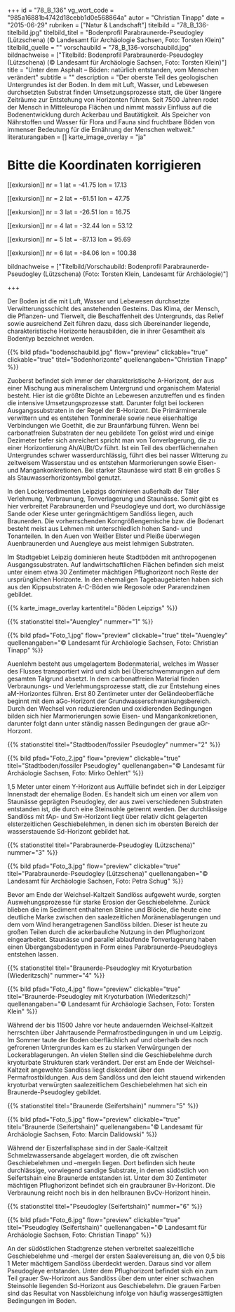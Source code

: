 +++
id = "78_B_136"
vg_wort_code = "985a16881b4742d18cebb1d0e568864a"
autor = "Christian Tinapp"
date = "2015-06-29"
rubriken = ["Natur & Landschaft"]
titelbild = "78_B_136-titelbild.jpg"
titelbild_titel = "Bodenprofil Parabraunerde-Pseudogley (Lützschena) (© Landesamt für Archäologie Sachsen, Foto: Torsten Klein)"
titelbild_quelle = ""
vorschaubild = "78_B_136-vorschaubild.jpg"
bildnachweise = ["Titelbild: Bodenprofil Parabraunerde-Pseudogley (Lützschena) (© Landesamt für Archäologie Sachsen, Foto: Torsten Klein)"]
title = "Unter dem Asphalt – Böden: natürlich entstanden, vom Menschen verändert"
subtitle = ""
description = "Der oberste Teil des geologischen Untergrundes ist der Boden. In dem mit Luft, Wasser, und Lebewesen durchsetzten Substrat finden Umsetzungsprozesse statt, die über längere Zeiträume zur Entstehung von Horizonten führen. Seit 7500 Jahren rodet der Mensch in Mitteleuropa Flächen und nimmt massiv Einfluss auf die Bodenentwicklung durch Ackerbau und Bautätigkeit. Als Speicher von Nährstoffen und Wasser für Flora und Fauna sind fruchtbare Böden von immenser Bedeutung für die Ernährung der Menschen weltweit."
literaturangaben = []
karte_image_overlay = "ja"

# Bitte die Koordinaten korrigieren

[[exkursion]]
  nr = 1
  lat = -41.75
  lon = 17.13

[[exkursion]]
  nr = 2
  lat = -61.51
  lon = 47.75

[[exkursion]]
  nr = 3
  lat = -26.51
  lon = 16.75

[[exkursion]]
  nr = 4
  lat = -32.44
  lon = 53.12

  [[exkursion]]
  nr = 5
  lat = -87.13
  lon = 95.69

[[exkursion]]
  nr = 6
  lat = -84.06
  lon = 100.38

bildnachweise = ["Titelbild/Vorschaubild: Bodenprofil Parabraunerde-Pseudogley (Lützschena) (Foto: Torsten Klein, Landesamt für Archäologie)"]

+++

Der Boden ist die mit Luft, Wasser und Lebewesen durchsetzte Verwitterungsschicht des anstehenden Gesteins. Das Klima, der Mensch, die Pflanzen- und Tierwelt, die Beschaffenheit des Untergrunds, das Relief sowie ausreichend Zeit führen dazu, dass sich übereinander liegende, charakteristische Horizonte herausbilden, die in ihrer Gesamtheit als Bodentyp bezeichnet werden.

{{% bild pfad="bodenschaubild.jpg" flow="preview" clickable="true" clickable="true" titel="Bodenhorizonte" quellenangaben="Christian Tinapp" %}}

Zuoberst befindet sich immer der charakteristische A-Horizont, der aus einer Mischung aus mineralischem Untergrund und organischem Material besteht. Hier ist die größte Dichte an Lebewesen anzutreffen und es finden die intensive Umsetzungsprozesse statt. Darunter folgt bei lockeren Ausgangssubstraten in der Regel der B-Horizont. Die Primärminerale verwittern und es entstehen Tonminerale sowie neue eisenhaltige Verbindungen wie Goethit, die zur Braunfärbung führen. Wenn bei carbonatfreien Substraten der neu gebildete Ton gelöst wird und einige Dezimeter tiefer sich anreichert spricht man von Tonverlagerung, die zu einer Horizontierung Ah/Al/Bt/Cv führt. Ist ein Teil des oberflächennahen Untergrundes schwer wasserdurchlässig, führt dies bei nasser Witterung zu zeitweisem Wasserstau und es entstehen Marmorierungen sowie Eisen- und Mangankonkretionen. Bei starker Staunässe wird statt B ein großes S als Stauwasserhorizontsymbol genutzt.

In den Lockersedimenten Leipzigs dominieren außerhalb der Täler Verlehmung, Verbraunung, Tonverlagerung und Staunässe. Somit gibt es hier verbreitet Parabraunerden und Pseudogleye und dort, wo durchlässige Sande oder Kiese unter geringmächtigem Sandlöss liegen, auch Braunerden. Die vorherrschenden Korngrößengemische bzw. die Bodenart besteht meist aus Lehmen mit unterschiedlich hohen Sand- und Tonanteilen. In den Auen von Weißer Elster und Pleiße überwiegen Auenbraunerden und Auengleye aus meist lehmigen Substraten.

Im Stadtgebiet Leipzig dominieren heute Stadtböden mit anthropogenen Ausgangssubstraten. Auf landwirtschaftlichen Flächen befinden sich meist unter einem etwa 30 Zentimeter mächtigen Pflughorizont noch Reste der ursprünglichen Horizonte. In den ehemaligen Tagebaugebieten haben sich aus den Kippsubstraten A-C-Böden wie Regosole oder Pararendzinen gebildet.

{{% karte_image_overlay kartentitel="Böden Leipzigs" %}}

{{% stationstitel titel="Auengley" nummer="1" %}}

{{% bild pfad="Foto_1.jpg" flow="preview" clickable="true" titel="Auengley" quellenangaben="© Landesamt für Archäologie Sachsen, Foto: Christian Tinapp"  %}}

Auenlehm besteht aus umgelagertem Bodenmaterial, welches im Wasser des Flusses transportiert wird und sich bei Überschwemmungen auf dem gesamten Talgrund absetzt. In dem carbonatfreien Material finden Verbraunungs- und Verlehmungsprozesse statt, die zur Entstehung eines aM-Horizontes führen. Erst 80 Zentimeter unter der Geländeoberfläche beginnt mit dem aGo-Horizont der Grundwasserschwankungsbereich. Durch den Wechsel von reduzierenden und oxidierenden Bedingungen bilden sich hier Marmorierungen sowie Eisen- und Mangankonkretionen, darunter folgt dann unter ständig nassen Bedingungen der graue aGr-Horzont.

{{% stationstitel titel="Stadtboden/fossiler Pseudogley" nummer="2" %}}

{{% bild pfad="Foto_2.jpg" flow="preview" clickable="true" titel="Stadtboden/fossiler Pseudogley" quellenangaben="© Landesamt für Archäologie Sachsen, Foto: Mirko Oehlert"  %}}

1,5 Meter unter einem Y-Horizont aus Auffülle befindet sich in der Leipziger Innenstadt der ehemalige Boden. Es handelt sich um einen vor allem von Staunässe geprägten Pseudogley, der aus zwei verschiedenen Substraten entstanden ist, die durch eine Steinsohle getrennt werden. Der durchlässige Sandlöss mit fAp- und Sw-Horizont liegt über relativ dicht gelagerten elsterzeitlichen Geschiebelehmen, in denen sich im obersten Bereich der wasserstauende Sd-Horizont gebildet hat.

{{% stationstitel titel="Parabraunerde-Pseudogley (Lützschena)" nummer="3" %}}

{{% bild pfad="Foto_3.jpg" flow="preview" clickable="true" titel="Parabraunerde-Pseudogley (Lützschena)" quellenangaben="© Landesamt für Archäologie Sachsen, Foto: Petra Schug"  %}}

Bevor am Ende der Weichsel-Kaltzeit Sandlöss aufgeweht wurde, sorgten Auswehungsprozesse für starke Erosion der Geschiebelehme. Zurück blieben die im Sediment enthaltenen Steine und Blöcke, die heute eine deutliche Marke zwischen den saalezeitlichen Moränenablagerungen und dem vom Wind herangetragenen Sandlöss bilden. Dieser ist heute zu großen Teilen durch die ackerbauliche Nutzung in den Pflughorizont eingearbeitet. Staunässe und parallel ablaufende Tonverlagerung haben einen Übergangsbodentypen in Form eines Parabraunerde-Pseudogleys entstehen lassen.

{{% stationstitel titel="Braunerde-Pseudogley mit Kryoturbation (Wiederitzsch)" nummer="4" %}}

{{% bild pfad="Foto_4.jpg" flow="preview" clickable="true" titel="Braunerde-Pseudogley mit Kryoturbation (Wiederitzsch)" quellenangaben="© Landesamt für Archäologie Sachsen, Foto: Torsten Klein"  %}}

Während der bis 11500 Jahre vor heute andauernden Weichsel-Kaltzeit herrschten über Jahrtausende Permafrostbedingungen in und um Leipzig. Im Sommer taute der Boden oberflächlich auf und oberhalb des noch gefrorenen Untergrundes kam es zu starken Verwürgungen der Lockerablagerungen. An vielen Stellen sind die Geschiebelehme durch kryoturbate Strukturen stark verändert. Der erst am Ende der Weichsel-Kaltzeit angewehte Sandlöss liegt diskordant über den Permafrostbildungen. Aus dem Sandlöss und den leicht stauend wirkenden kryoturbat verwürgten saalezeitlichem Geschiebelehmen hat sich ein Braunerde-Pseudogley gebildet.

{{% stationstitel titel="Braunerde (Seifertshain)" nummer="5" %}}

{{% bild pfad="Foto_5.jpg" flow="preview" clickable="true" titel="Braunerde (Seifertshain)" quellenangaben="© Landesamt für Archäologie Sachsen, Foto: Marcin Dalidowski"  %}}

Während der Eiszerfallsphase sind in der Saale-Kaltzeit Schmelzwassersande abgelagert worden, die oft zwischen Geschiebelehmen und –mergeln liegen. Dort befinden sich heute durchlässige, vorwiegend sandige Substrate, in denen südöstlich von Seifertshain eine Braunerde entstanden ist. Unter dem 30 Zentimeter mächtigen Pflughorizont befindet sich ein graubrauner Bv-Horizont. Die Verbraunung reicht noch bis in den hellbraunen BvCv-Horizont hinein.


{{% stationstitel titel="Pseudogley (Seifertshain)" nummer="6" %}}

{{% bild pfad="Foto_6.jpg" flow="preview" clickable="true" titel="Pseudogley (Seifertshain)" quellenangaben="© Landesamt für Archäologie Sachsen, Foto: Christian Tinapp"  %}}

An der südöstlichen Stadtgrenze stehen verbreitet saalezeitliche Geschiebelehme und -mergel der ersten Saalevereisung an, die von 0,5 bis 1 Meter mächtigem Sandlöss überdeckt werden. Daraus sind vor allem Pseudogleye entstanden. Unter dem Pflughorizont befindet sich ein zum Teil grauer Sw-Horizont aus Sandlöss über dem unter einer schwachen Steinsohle liegenden Sd-Horizont aus Geschiebelehm. Die grauen Farben sind das Resultat von Nassbleichung infolge von häufig wassergesättigten Bedingungen im Boden.